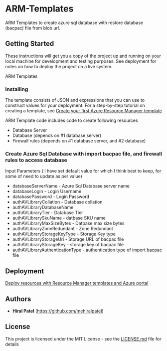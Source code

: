 # ARM-Templates 

ARM Templates to create azure sql database with restore database (bacpac) file from blob url.

## Getting Started

These instructions will get you a copy of the project up and running on your local machine for development and testing purposes. See deployment for notes on how to deploy the project on a live system.

ARM Templates

### Installing

The template consists of JSON and expressions that you can use to construct values for your deployment. For a step-by-step tutorial on creating a template, see [Create your first Azure Resource Manager template](https://docs.microsoft.com/en-us/azure/azure-resource-manager/resource-group-authoring-templates)

ARM Template code includes code to create following resources

* Database Server
* Database (depends on #1 database server)
* Firewall rules (depends on #1 database server, and #2 database)


### Create Azure Sql Database with import bacpac file, and firewall rules to access database

Input Parameters ( I have set default value for which I think best to keep, for some of need to update as per value)

* databaseServerName - Azure Sql Database server name 
* databaseLogin - Login  Username
* databasePassword - Login Password
* authAVLibraryCollation - Database collation
* authAVLibraryDatabaseName
* authAVLibraryTier - Database Tier
* authAVLibrarySkuName - datbase SKU name
* authAVLibraryMaxSizeBytes - Datbase max size bytes
* authAVLibraryZoneRedundant - Zone Redundant
* authAVLibraryStorageKeyType - Storage Key type
* authAVLibraryStorageUri - Storage URL of bacpac file
* authAVLibraryStorageKey  - storage key of bacpac file
* authAVLibraryAuthenticationType - authentication type of import bacpac file


## Deployment

[Deploy resources with Resource Manager templates and Azure portal](https://docs.microsoft.com/en-us/azure/azure-resource-manager/resource-group-template-deploy-portal)

## Authors

* **Hiral Patel** (https://github.com/mehiralpatel)

## License

This project is licensed under the MIT License - see the [LICENSE.md](LICENSE.md) file for details

